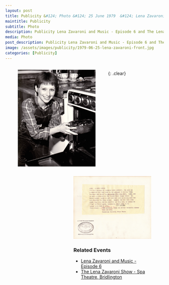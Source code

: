 ```yaml
---
layout: post
title: Publicity &#124; Photo &#124; 25 June 1979  &#124; Lena Zavaroni and Music - Episode 6 and The Lena Zavaroni Show - Spa Theatre, Bridlington
maintitle: Publicity
subtitle: Photo
description: Publicity Lena Zavaroni and Music - Episode 6 and The Lena Zavaroni Show - Spa Theatre, Bridlington.
media: Photo
post_description: Publicity Lena Zavaroni and Music - Episode 6 and The Lena Zavaroni Show - Spa Theatre, Bridlington.
image: /assets/images/publicity/1979-06-25-lena-zavaroni-front.jpg
categories: [Publicity]
---
```


<figure class="fig1">
<a href="/assets/images/publicity/1979-06-25-lena-zavaroni-front.jpg"><img src="/assets/images/publicity/1979-06-25-lena-zavaroni-front.jpg" class="full-width zoom-in"></a>
</figure>

<figure class="fig2">
<a href="/assets/images/publicity/1979-06-25-lena-zavaroni-back.jpg"><img src="/assets/images/publicity/1979-06-25-lena-zavaroni-back.jpg" class="full-width zoom-in"></a>
<figcaption>
<h3>Related Events</h3>
<ul>
<li><a href="/bbc%20one/lena%20zavaroni%20and%20music/1979/06/27/lena-zavaroni-and-music.html">Lena Zavaroni and Music - Episode 6</a></li>
<li><a href="/theatre/the%20lena%20zavaroni%20show/1979/07/05/the-lena-zavaroni-show.html">The Lena Zavaroni Show - Spa Theatre, Bridlington</a></li>
</ul>
</figcaption>
</figure>

<br />{: .clear}

<style>
.fig1 {float:left; width:49%;}

.fig2 {float:right; width:49%;}

figcaption {float:left; width:100%;}

@media only screen and (max-width: 700px) {
.fig1, .fig2 {float:left; width:100%;}
figcaption {float:left; width:100%; margin-bottom: 10px;}
}
</style>

